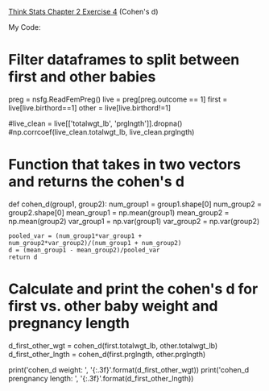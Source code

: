 [Think Stats Chapter 2 Exercise 4](http://greenteapress.com/thinkstats2/html/thinkstats2003.html#toc24) (Cohen's d)

My Code:

# Filter dataframes to split between first and other babies
preg = nsfg.ReadFemPreg()
live = preg[preg.outcome == 1]
first = live[live.birthord==1]
other = live[live.birthord!=1]

#live_clean = live[['totalwgt_lb', 'prglngth']].dropna()
#np.corrcoef(live_clean.totalwgt_lb, live_clean.prglngth)

# Function that takes in two vectors and returns the cohen's d
def cohen_d(group1, group2):
    num_group1 = group1.shape[0]
    num_group2 = group2.shape[0]
    mean_group1 = np.mean(group1)
    mean_group2 = np.mean(group2)
    var_group1 = np.var(group1)
    var_group2 = np.var(group2)
    
    pooled_var = (num_group1*var_group1 + num_group2*var_group2)/(num_group1 + num_group2)
    d = (mean_group1 - mean_group2)/pooled_var
    return d

# Calculate and print the cohen's d for first vs. other baby weight and pregnancy length
d_first_other_wgt = cohen_d(first.totalwgt_lb, other.totalwgt_lb)
d_first_other_lngth = cohen_d(first.prglngth, other.prglngth)

print('cohen_d weight: ', '{:.3f}'.format(d_first_other_wgt))
print('cohen_d prengnancy length: ', '{:.3f}'.format(d_first_other_lngth))
